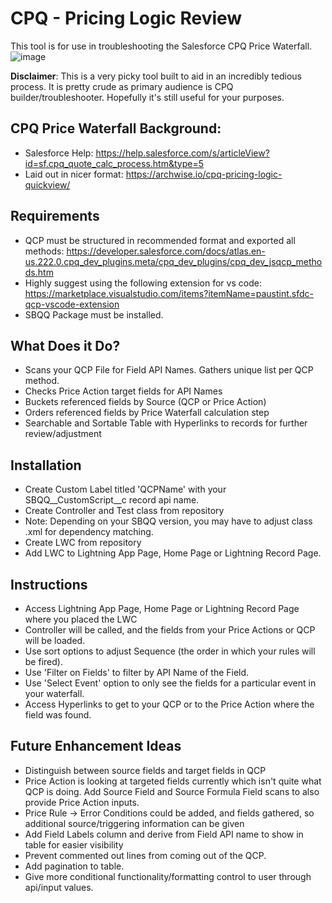 # CPQ - Pricing Logic Review

This tool is for use in troubleshooting the Salesforce CPQ Price Waterfall.  
![image](https://user-images.githubusercontent.com/47322464/170791870-586e27ac-84e6-4915-9159-88d425930ab5.png)

**Disclaimer**:  This is a very picky tool built to aid in an incredibly tedious process.  It is pretty crude as primary audience is CPQ builder/troubleshooter.  Hopefully it's still useful for your purposes.

## CPQ Price Waterfall Background:
- Salesforce Help:  https://help.salesforce.com/s/articleView?id=sf.cpq_quote_calc_process.htm&type=5
- Laid out in nicer format:  https://archwise.io/cpq-pricing-logic-quickview/

## Requirements
- QCP must be structured in recommended format and exported all methods:  https://developer.salesforce.com/docs/atlas.en-us.222.0.cpq_dev_plugins.meta/cpq_dev_plugins/cpq_dev_jsqcp_methods.htm
- Highly suggest using the following extension for vs code:  https://marketplace.visualstudio.com/items?itemName=paustint.sfdc-qcp-vscode-extension
- SBQQ Package must be installed. 

## What Does it Do?
- Scans your QCP File for Field API Names.  Gathers unique list per QCP method.
- Checks Price Action target fields for API Names
- Buckets referenced fields by Source (QCP or Price Action)
- Orders referenced fields by Price Waterfall calculation step
- Searchable and Sortable Table with Hyperlinks to records for further review/adjustment

## Installation
- Create Custom Label titled 'QCPName' with your SBQQ__CustomScript__c record api name.
- Create Controller and Test class from repository
- Note:  Depending on your SBQQ version, you may have to adjust class .xml for dependency matching.
- Create LWC from repository
- Add LWC to Lightning App Page, Home Page or Lightning Record Page.

## Instructions
- Access Lightning App Page, Home Page or Lightning Record Page where you placed the LWC
- Controller will be called, and the fields from your Price Actions or QCP will be loaded.
- Use sort options to adjust Sequence (the order in which your rules will be fired).
- Use 'Filter on Fields' to filter by API Name of the Field.
- Use 'Select Event' option to only see the fields for a particular event in your waterfall.
- Access Hyperlinks to get to your QCP or to the Price Action where the field was found.

## Future Enhancement Ideas
- Distinguish between source fields and target fields in QCP
- Price Action is looking at targeted fields currently which isn't quite what QCP is doing.  Add Source Field and Source Formula Field scans to also provide Price Action inputs.
- Price Rule -> Error Conditions could be added, and fields gathered, so additional source/triggering information can be given
- Add Field Labels column and derive from Field API name to show in table for easier visibility
- Prevent commented out lines from coming out of the QCP.
- Add pagination to table.  
- Give more conditional functionality/formatting control to user through api/input values.
